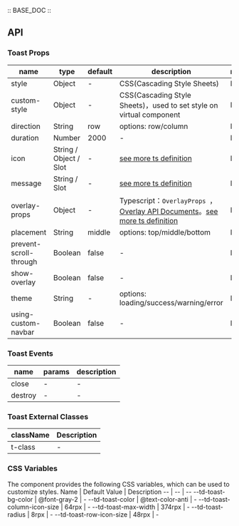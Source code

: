 :: BASE_DOC ::

## API

### Toast Props

name | type | default | description | required
-- | -- | -- | -- | --
style | Object | - | CSS(Cascading Style Sheets) | N
custom-style | Object | - | CSS(Cascading Style Sheets)，used to set style on virtual component | N
direction | String | row | options: row/column | N
duration | Number | 2000 | \- | N
icon | String / Object / Slot | - | [see more ts definition](https://github.com/Tencent/tdesign-miniprogram/blob/develop/src/common/common.ts) | N
message | String / Slot | - | [see more ts definition](https://github.com/Tencent/tdesign-miniprogram/blob/develop/src/common/common.ts) | N
overlay-props | Object | - | Typescript：`OverlayProps `，[Overlay API Documents](./overlay?tab=api)。[see more ts definition](https://github.com/Tencent/tdesign-miniprogram/tree/develop/src/toast/type.ts) | N
placement | String | middle | options:  top/middle/bottom | N
prevent-scroll-through | Boolean | false | \- | N
show-overlay | Boolean | false | \- | N
theme | String | - | options: loading/success/warning/error | N
using-custom-navbar | Boolean | false | \- | N

### Toast Events

name | params | description
-- | -- | --
close | \- | \-
destroy | \- | \-

### Toast External Classes

className | Description
-- | --
t-class | \-

### CSS Variables

The component provides the following CSS variables, which can be used to customize styles.
Name | Default Value | Description 
-- | -- | --
--td-toast-bg-color | @font-gray-2 | - 
--td-toast-color | @text-color-anti | - 
--td-toast-column-icon-size | 64rpx | - 
--td-toast-max-width | 374rpx | - 
--td-toast-radius | 8rpx | - 
--td-toast-row-icon-size | 48rpx | - 
